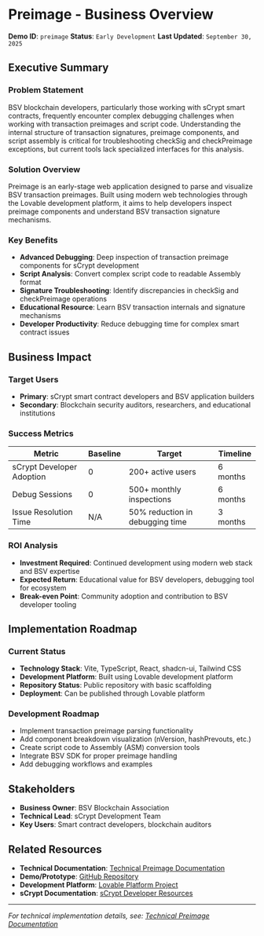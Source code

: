 # Preimage - Business Overview

**Demo ID**: `preimage`
**Status**: `Early Development`
**Last Updated**: `September 30, 2025`

## Executive Summary

### Problem Statement
BSV blockchain developers, particularly those working with sCrypt smart contracts, frequently encounter complex debugging challenges when working with transaction preimages and script code. Understanding the internal structure of transaction signatures, preimage components, and script assembly is critical for troubleshooting checkSig and checkPreimage exceptions, but current tools lack specialized interfaces for this analysis.

### Solution Overview
Preimage is an early-stage web application designed to parse and visualize BSV transaction preimages. Built using modern web technologies through the Lovable development platform, it aims to help developers inspect preimage components and understand BSV transaction signature mechanisms.

### Key Benefits
- **Advanced Debugging**: Deep inspection of transaction preimage components for sCrypt development
- **Script Analysis**: Convert complex script code to readable Assembly format
- **Signature Troubleshooting**: Identify discrepancies in checkSig and checkPreimage operations
- **Educational Resource**: Learn BSV transaction internals and signature mechanisms
- **Developer Productivity**: Reduce debugging time for complex smart contract issues

## Business Impact

### Target Users
- **Primary**: sCrypt smart contract developers and BSV application builders
- **Secondary**: Blockchain security auditors, researchers, and educational institutions

### Success Metrics
| Metric | Baseline | Target | Timeline |
|--------|----------|---------|----------|
| sCrypt Developer Adoption | 0 | 200+ active users | 6 months |
| Debug Sessions | 0 | 500+ monthly inspections | 6 months |
| Issue Resolution Time | N/A | 50% reduction in debugging time | 3 months |

### ROI Analysis
- **Investment Required**: Continued development using modern web stack and BSV expertise
- **Expected Return**: Educational value for BSV developers, debugging tool for ecosystem
- **Break-even Point**: Community adoption and contribution to BSV developer tooling

## Implementation Roadmap

### Current Status
- **Technology Stack**: Vite, TypeScript, React, shadcn-ui, Tailwind CSS
- **Development Platform**: Built using Lovable development platform
- **Repository Status**: Public repository with basic scaffolding
- **Deployment**: Can be published through Lovable platform

### Development Roadmap
- Implement transaction preimage parsing functionality
- Add component breakdown visualization (nVersion, hashPrevouts, etc.)
- Create script code to Assembly (ASM) conversion tools
- Integrate BSV SDK for proper preimage handling
- Add debugging workflows and examples

## Stakeholders

- **Business Owner**: BSV Blockchain Association
- **Technical Lead**: sCrypt Development Team
- **Key Users**: Smart contract developers, blockchain auditors

## Related Resources

- **Technical Documentation**: [Technical Preimage Documentation](./technical-preimage.md)
- **Demo/Prototype**: [GitHub Repository](https://github.com/bsv-blockchain-demos/preimage)
- **Development Platform**: [Lovable Platform Project](https://lovable.dev/projects/15e64fbb-0d3d-4aa6-b406-1032ae493e8f)
- **sCrypt Documentation**: [sCrypt Developer Resources](https://scrypt.io/docs/)

---
*For technical implementation details, see: [Technical Preimage Documentation](./technical-preimage.md)*